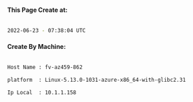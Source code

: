 
   
#### This Page Create at:

```bash

2022-06-23 - 07:38:04 UTC

```

#### Create By Machine:

```bash

Host Name : fv-az459-862

platform  : Linux-5.13.0-1031-azure-x86_64-with-glibc2.31

Ip Local  : 10.1.1.158

```

